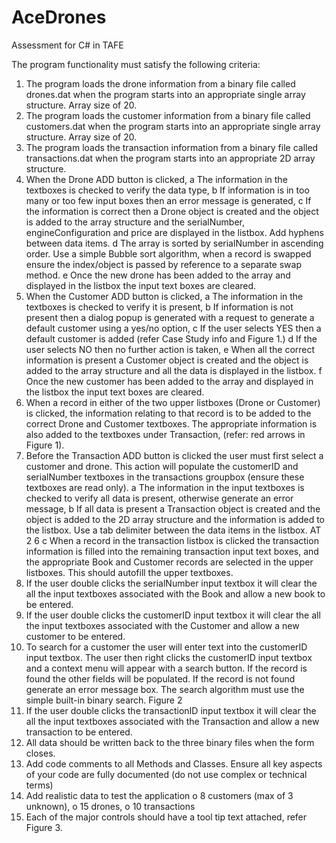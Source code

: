 # AceDrones
Assessment for C# in TAFE

The program functionality must satisfy the following criteria:
1. The program loads the drone information from a binary file called drones.dat when the program starts
into an appropriate single array structure. Array size of 20.
2. The program loads the customer information from a binary file called customers.dat when the program
starts into an appropriate single array structure. Array size of 20.
3. The program loads the transaction information from a binary file called transactions.dat when the
program starts into an appropriate 2D array structure.
4. When the Drone ADD button is clicked,
a The information in the textboxes is checked to verify the data type,
b If information is in too many or too few input boxes then an error message is generated,
c If the information is correct then a Drone object is created and the object is added to the array
structure and the serialNumber, engineConfiguration and price are displayed in the listbox. Add
hyphens between data items.
d The array is sorted by serialNumber in ascending order. Use a simple Bubble sort algorithm,
when a record is swapped ensure the index/object is passed by reference to a separate swap
method.
e Once the new drone has been added to the array and displayed in the listbox the input text boxes
are cleared.
5. When the Customer ADD button is clicked,
a The information in the textboxes is checked to verify it is present,
b If information is not present then a dialog popup is generated with a request to generate a
default customer using a yes/no option,
c If the user selects YES then a default customer is added (refer Case Study info and Figure 1.)
d If the user selects NO then no further action is taken,
e When all the correct information is present a Customer object is created and the object is added
to the array structure and all the data is displayed in the listbox.
f Once the new customer has been added to the array and displayed in the listbox the input text
boxes are cleared.
6. When a record in either of the two upper listboxes (Drone or Customer) is clicked, the information
relating to that record is to be added to the correct Drone and Customer textboxes. The appropriate
information is also added to the textboxes under Transaction, (refer: red arrows in Figure 1).
7. Before the Transaction ADD button is clicked the user must first select a customer and drone. This
action will populate the customerID and serialNumber textboxes in the transactions groupbox (ensure
these textboxes are read only).
a The information in the input textboxes is checked to verify all data is present, otherwise generate
an error message,
b If all data is present a Transaction object is created and the object is added to the 2D array
structure and the information is added to the listbox. Use a tab delimiter between the data items
in the listbox.
AT 2
6
c When a record in the transaction listbox is clicked the transaction information is filled into the
remaining transaction input text boxes, and the appropriate Book and Customer records are
selected in the upper listboxes. This should autofill the upper textboxes.
8. If the user double clicks the serialNumber input textbox it will clear the all the input textboxes
associated with the Book and allow a new book to be entered.
9. If the user double clicks the customerID input textbox it will clear the all the input textboxes associated
with the Customer and allow a new customer to be entered.
10. To search for a customer the user will enter text into the customerID input textbox. The user then right
clicks the customerID input textbox and a context menu will appear with a search button. If the record
is found the other fields will be populated. If the record is not found generate an error message box.
The search algorithm must use the simple built-in binary search.
Figure 2
11. If the user double clicks the transactionID input textbox it will clear the all the input textboxes
associated with the Transaction and allow a new transaction to be entered.
12. All data should be written back to the three binary files when the form closes.
13. Add code comments to all Methods and Classes. Ensure all key aspects of your code are fully
documented (do not use complex or technical terms)
14. Add realistic data to test the application
o 8 customers (max of 3 unknown),
o 15 drones,
o 10 transactions
15. Each of the major controls should have a tool tip text attached, refer Figure 3.

